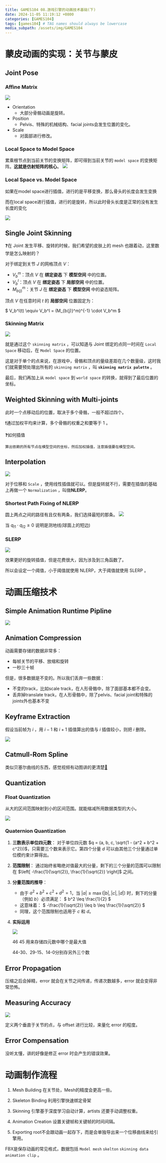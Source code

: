 ```yaml
---
title: GAMES104 08.游戏引擎的动画技术基础(下)
date: 2024-11-05 11:19:12 +0800
categories: [GAMES104]
tags: [games104] # TAG names should always be lowercase
media_subpath: /assets/img/GAMES104 
---
```

# 蒙皮动画的实现：关节与蒙皮
## Joint Pose
### Affine Matrix
![](QQ20241106-162514.png)

- Orientation
    - 大部分骨骼动画是旋转。
- Position
    - Pelvis、特殊的机械结构、facial joints会发生位置的变化。
- Scale
    - 对面部进行修改。

### Local Space to Model Space
累乘根节点到当前关节的变换矩阵，即可得到当前关节的 `model space` 的变换矩阵。**这就是仿射矩阵的核心**。
![](QQ20241106-165533.png)

### Local Space vs. Model Space
如果在model space进行插值，进行的是平移变换，那么骨头的长度会发生变换

而在local space进行插值，进行的是旋转，所以此时骨头长度是正常的没有发生长度的变化

![](QQ20241106-170140.png)

## Single Joint Skinning
❓在 Joint 发生平移、旋转的时候，我们希望的皮肤上的 mesh 也跟着动，这里数学是怎么映射的？

对于绑定到关节 $J$ 的网格顶点 $V$：

- $V_b^m$：顶点 $V$ 在 **绑定姿态** 下 **模型空间** 中的位置。
- $V_b^l$：顶点 $V$ 在 **绑定姿态** 下 **局部空间** 中的位置。
- $M_{b(j)}^m$：关节 $J$ 在 **绑定姿态** 下 **模型空间** 中的姿态矩阵。

顶点 $V$ 在任意时间 $t$ 的 **局部空间** 位置固定为：

$
V_b^l(t) \equiv V_b^l = (M_{b(j)}^m)^{-1} \cdot V_b^m
$

### Skinning Matrix
![](QQ20241106-194229.png)

就是通过这个 `skinning matrix` ，可以知道与 Joint 绑定的点同一时间在 `Local Space` 移动后，在 `Model Space` 的位置。


这是对于单个的点来说，在游戏中，骨骼和顶点的量级差距在几个数量级，这时我们就需要预处理出所有的 `skinning matrix` ，叫 **`skinning matrix palette`** 。


最后，我们再加上从 `model space` 到 `world space` 的转换，就得到了最后位置的坐标。

## Weighted Skinning with Multi-joints
此时一个点移动后的位置，取决于多个骨骼，一般不超过四个。

❗通过加权平均来计算，多个骨骼的权重之和要等于 $1$ 。

❓如何插值

    算出依赖的所有节点在模型空间的坐标，然后加权插值，注意插值要在模型空间。

## Interpolation
![](QQ20241106-221953.png)

对于位移和 `Scale` ，使用线性插值就可以。但是旋转就不行，需要在插值的基础上再做一个 `Normalization` ，叫做**NLERP**。

### Shortest Path Fixing of NLERP
圆上两点之间的路径有且仅有两条，我们选择最短的那条。
![](QQ20241107-135549.png)

当 $q_{t1} \cdot q_{t2} \geqslant 0$ 说明是测地线(球面上的短边)

### SLERP
![](QQ20241107-150646.png)

效果更好的旋转插值，但是花费很大，因为涉及到三角函数了。

所以会设定一个阈值，小于阈值就使用 NLERP，大于阈值就使用 SLERP 。

# 动画压缩技术
## Simple Animation Runtime Pipline
![](QQ20241107-151017.png)

## Animation Compression
动画需要存储的数据非常多：
- 每帧关节的平移、放缩和旋转
- 一秒三十帧

但是，很多数据是不变的。所以我们丢弃一些数据：
- 不变的track，比如scale track，在人形骨骼中，除了面部基本都不会变。
- 丢弃掉translate track，在人形骨骼中，除了pelvis、facial joint和特殊的joints外也基本不变

## Keyframe Extraction
假设当前帧为 $i$ ，用 $i -1$ 和 $i+1$ 插值算出的值与 $i$ 插值较小，则把 $i$ 删除。

![](QQ20241107-152612.png)

## Catmull-Rom Spline
类似贝塞尔曲线的东西，感觉视频有动图讲的更清楚[🔗](https://www.bilibili.com/video/BV1fF411j7hA/?share_source=copy_web&vd_source=e5a88947c28f5a5f0f065ec2d2ccd3e2&t=1770)

## Quantization
### Float Quantization
从大的区间范围映射到小的区间范围。就能缩减所用数据类型的大小。

![](QQ20241107-160250.png)

### Quaternion Quantization
1. **三数表示单位四元数**：
   对于单位四元数 $q = (a, b, c, \sqrt{1 - (a^2 + b^2 + c^2)})$，只需要三个数来表示它。第四个分量 $d$ 可以由其他三个分量通过单位模约束计算得出。

2. **范围限制**：
   通过始终省略绝对值最大的分量，剩下的三个分量的范围可以限制在 $\left[ -\frac{1}{\sqrt{2}}, \frac{1}{\sqrt{2}} \right]$ 之间。

3. **分量范围的推导**：
   - 由于 $a^2 + b^2 + c^2 + d^2 = 1$，当 $|a| \geq \max(|b|, |c|, |d|)$ 时，剩下的分量（例如 $b$）必须满足：
     $
     b^2 \leq \frac{1}{2}
     $
   - 这意味着：
     $
     -\frac{1}{\sqrt{2}} \leq b \leq \frac{1}{\sqrt{2}}
     $
   - 同理，这个范围限制也适用于 $c$ 和 $d$。
4. **实际运用**

    ![](QQ20241107-163217.png)

    46 45 用来存储四元数中哪个是最大值

    44-30、29-15、14-0分别存另外三个数

## Error Propagation

压缩之后会掉精，error 就会在关节之间传递，传递次数越多，error 就会变得非常恐怖。

## Measuring Accuracy

![](QQ20241107-220307.png)

定义两个垂直于关节的点，与 offset 进行比较，来量化 error 的程度。

## Error Compensation 
没听太懂，讲的好像是修正 error 时会产生的错误效果。

# 动画制作流程
1. Mesh Building
在关节处，Mesh的精度会更高一些。

2. Skeleton Binding
利用引擎快速绑定骨架

3. Skinning
引擎基于深度学习自动计算，artists 还要手动调整权重。

4. Animation Creation
设置关键帧和关键帧的时间间隔。

5. Exporting
root不会跟动画一起存下，而是会单独导出来一个位移曲线来给引擎用。

FBX是保存动画的常见格式，数据包括 `Model mesh` `skelton` `skinning data` `animation clip` 。


